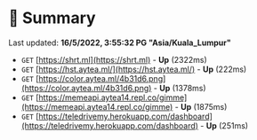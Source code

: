 # 📖 Summary
Last updated: **16/5/2022, 3:55:32 PG "Asia/Kuala_Lumpur"**

- `GET` [https://shrt.ml](https://shrt.ml) - **Up** (2322ms)
- `GET` [https://hst.aytea.ml/](https://hst.aytea.ml/) - **Up** (222ms)
- `GET` [https://color.aytea.ml/4b31d6.png](https://color.aytea.ml/4b31d6.png) - **Up** (1378ms)
- `GET` [https://memeapi.aytea14.repl.co/gimme](https://memeapi.aytea14.repl.co/gimme) - **Up** (1875ms)
- `GET` [https://teledrivemy.herokuapp.com/dashboard](https://teledrivemy.herokuapp.com/dashboard) - **Up** (251ms)
